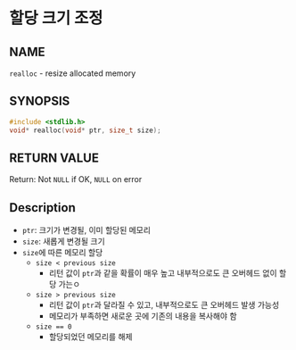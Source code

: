 # 할당 크기 조정
## NAME
`realloc` - resize allocated memory
## SYNOPSIS
```c
#include <stdlib.h>
void* realloc(void* ptr, size_t size);
```
## RETURN VALUE
Return: Not `NULL` if OK, `NULL` on error
## Description
* `ptr`: 크기가 변경될, 이미 할당된 메모리
* `size`: 새롭게 변경될 크기
* `size`에 따른 메모리 할당
	* `size < previous size`
		* 리턴 값이 `ptr`과 같을 확률이 매우 높고 내부적으로도 큰 오버헤드 없이 할당 가는ㅇ
	* `size > previous size`
		* 리턴 값이 `ptr`과 달라질 수 있고, 내부적으로도 큰 오버헤드 발생 가능성
		* 메모리가 부족하면 새로운 곳에 기존의 내용을 복사해야 함
	* `size == 0`
		* 할당되었던 메모리를 해제

